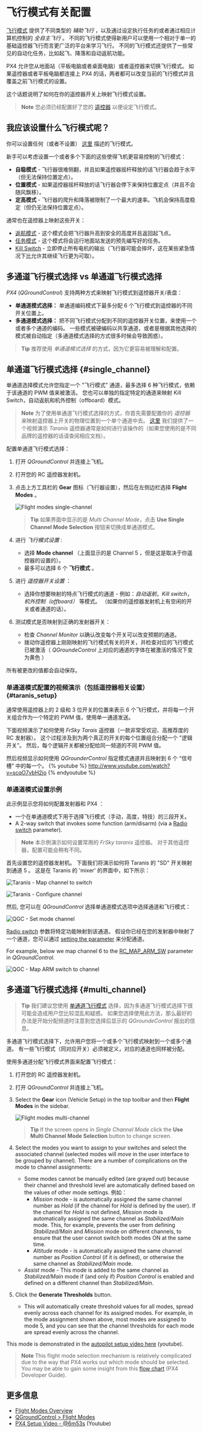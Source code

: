 # 飞行模式有关配置

[飞行模式](../flight_modes/README.md) 提供了不同类型的 *辅助飞行* ，以及通过设定执行任务的或者通过相应计算机控制的 *全自主飞行* 。 不同的飞行模式使得新用户可以使用一个相对于单一的基础遥控器飞行而言更广泛的平台来学习飞行。 不同的飞行模式还提供了一些常见的自动化任务，比如起飞、降落和自动返航功能。

PX4 允许您从地面站（平板电脑或者桌面电脑）或者遥控器来切换飞行模式。 如果遥控器或者平板电脑都连接上 PX4 的话，两者都可以改变当前的飞行模式并且覆盖之前飞行模式的设置。

这个话题说明了如何在你的遥控器开关上映射飞行模式设置。

> **Note** 您必须已经配置好了您的 [遥控器](../config/radio.md) 以便设定飞行模式。

## 我应该设置什么飞行模式呢？

你可以设置任何（或者不设置） [这里](../flight_modes/README.md) 描述的飞行模式。

新手可以考虑设置一个或者多个下面的这些使得飞机更容易控制的飞行模式：

* **自稳模式** - 飞行器很难侧翻，并且如果遥控器摇杆释放的话飞行器会趋于水平（但无法保持位置定点）。
* **位置模式** - 如果遥控器摇杆释放的话飞行器会停下来保持位置定点（并且不会随风飘移）。
* **定高模式** - 飞行器的爬升和降落被限制了一个最大的速率。飞机会保持高度稳定（但仍无法保持位置定点）。

通常也在遥控器上映射这些开关：

* [返航模式](../flight_modes/return.md) - 这个模式会把飞行器升高到安全的高度并且返回起飞点。
* [任务模式](../flight_modes/mission.md) - 这个模式将会运行地面站发送的预先编写好的任务。
* <span id="kill_switch"></span> [Kill Switch](../config/safety.md#kill_switch) - 立即停止所有电机的输出（飞行器可能会摔坏，这在某些紧急情况下比允许其继续飞行更为可取）。

## 多通道飞行模式选择 vs 单通道飞行模式选择

*PX4* (*QGroundControl*) 支持两种方式来映射飞行模式到遥控器开关/表盘：

* **单通道模式选择：** 单通道编码模式下最多分配 6 个飞行模式到遥控器的不同开关位置上。
* **多通道模式选择：** 把不同飞行模式分配到不同的遥控器开关位置，来使用一个或者多个通道的编码。 一些模式被硬编码以共享通道，或者是根据其他选择的模式被自动指定（多通道模式选择的方式很多时候会导致困惑）。 

> **Tip** 推荐使用 *单通道模式选择* 的方式，因为它更容易被理解和配置。

## 单通道飞行模式选择 {#single_channel}

单通道选择模式允许您指定一个 "飞行模式" 通道，最多选择 6 种飞行模式，依赖于该通道的 PWM 值来被激活。 您也可以单独的指定特定的通道来映射 Kill Switch，自动返航和机外控制（offboard）模式。

> **Note** 为了使用单通道飞行模式选择的方式，你首先需要配置你的 *遥控器* 来映射遥控器上开关的物理位置到一个单个通道中去。 [这里](#taranis_setup) 我们提供了一个视频演示 *Taranis* 遥控器通常是如何进行该操作的（如果您使用的是不同品牌的遥控器的话请查阅相应文档）。

配置单通道飞行模式选择：

1. 打开 *QGroundControl* 并连接上飞机。
2. 打开您的 RC 遥控器发射机。
3. 点击上方工具栏的 **Gear** 图标（飞行器设置），然后在左侧边栏选择 **Flight Modes** 。
    
    ![Flight modes single-channel](../../assets/qgc/setup/flight_modes/flight_modes_single_channel.jpg)
    
    > **Tip** 如果界面中显示的是 *Multi Channel Mode*，点击 **Use Single Channel Mode Selection** 按钮来切换成单通道模式。

4. 进行 *飞行模式设置* :
    
    * 选择 **Mode channel** （上面显示的是 Channel 5 ，但是这是取决于你遥控器的设置的）。 
    * 最多可以选择 6 个 **飞行模式** 。
5. 进行 *遥控器开关设置* ： 
    * 选择你想要映射的特点飞行模式的通道 - 例如：*自动返航*，*Kill switch*，*机外控制（offboard）* 等模式。 （如果你的遥控器发射机上有空闲的开关或者通道的话）。
6. 测试模式是否映射到正确的发射器开关： 
    * 检查 *Channel Monitor* 以确认改变每个开关可以改变预期的通道。
    * 拨动你遥控器上刚刚映射的飞行模式有关的开关，并检查对应的飞行模式已被激活（ *QGroundeControl* 上对应的通道的字体在被激活的情况下变为黄色 ）

所有被更改的值都会自动保存。

### 单通道模式配置的视频演示（包括遥控器相关设置） {#taranis_setup}

通常使用遥控器上的 2 级和 3 位开关的位置来表示 6 个飞行模式，并将每一个开关组合作为一个特定的 PWM 值，使用单一通道发送。

下面视频演示了如何使用 *FrSky Tarais* 遥控器（一款非常受欢迎、高推荐度的 RC 发射器）。 这个过程涉及到为两个真正的开关的每个位置组合分配一个 "逻辑开关"。 然后，每个逻辑开关都被分配给同一频道的不同 PWM 值。

然后视频显示如何使用 *QGrounderControl* 指定模式通道并且映射到 6 个 “信号槽” 中的每一个。 {% youtube %} http://www.youtube.com/watch?v=scqO7vbH2jo {% endyoutube %}

### 单通道模式设置示例

此示例显示您将如何配置发射器和 PX4 ：

* 一个在单通道模式下用于选择飞行模式（手动，高度，特技）的三段开关。
* A 2-way switch that invokes some function (arm/disarm) (via a [Radio switch](../advanced_config/parameter_reference.md#radio-switches) parameter).

> **Note** 本示例演示如何设置常用的 *FrSky taranis* 遥控器。 对于其他遥控器，配置可能会稍有不同。

首先设置您的遥控器发射机。 下面我们将演示如何将 Taranis 的 "SD" 开关映射到通道 5 。 这是在 Taranis 的 'mixer' 的界面中，如下所示：

![Taranis - Map channel to switch](../../assets/qgc/setup/flight_modes/single_channel_mode_selection_1.png)

![Taranis - Configure channel](../../assets/qgc/setup/flight_modes/single_channel_mode_selection_2.png)

然后, 您可以在 *QGroundControl* 选择单通道模式选项中选择通道和飞行模式：

![QGC - Set mode channel](../../assets/qgc/setup/flight_modes/single_channel_mode_selection_3.png)

[Radio switch](../advanced_config/parameter_reference.md#radio-switches) 参数将特定功能映射到该通道。 假设你已经在您的发射器中映射了一个通道，您可以通过 [setting the parameter](../advanced_config/parameters.md) 来分配通道。

For example, below we map channel 6 to the [RC_MAP_ARM_SW](../advanced_config/parameter_reference.md#RC_MAP_ARM_SW) parameter in *QGroundControl*.

![QGC - Map ARM switch to channel](../../assets/qgc/setup/flight_modes/single_channel_mode_selection_4.png)

## 多通道飞行模式选择 {#multi_channel}

> **Tip** 我们建议您使用 [单通道飞行模式](#single_channel) 选择，因为多通道飞行模式选择下很可能会造成用户您比较混乱和疑惑。 如果您选择使用此方法，那么最好的办法是开始分配频道时注意到您选择后显示的 *QGroundeControl* 报出的信息。

多通道飞行模式选择下，允许用户您将一个或多个飞行模式映射到一个或多个通道。 有一些飞行模式（同对应开关）必须被定义，对应的通道也同样被分配。

使用多通道分配飞行模式界面来配置飞行模式：

1. 打开您的 RC 遥控器发射机。
2. 打开 *QGroundControl* 并连接上飞机。
3. Select the **Gear** icon (Vehicle Setup) in the top toolbar and then **Flight Modes** in the sidebar.
    
    ![Flight modes multi-channel](../../assets/qgc/setup/flight_modes/flight_modes_multi_channel.jpg)
    
    > **Tip** If the screen opens in *Single Channel Mode* click the **Use Multi Channel Mode Selection** button to change screen.

4. Select the modes you want to assign to your switches and select the associated channel (selected modes will *move* in the user interface to be grouped by channel). There are a number of complications on the mode to channel assignments:
    
    * Some modes cannot be manually edited (are grayed out) because their channel and threshold level are automatically defined based on the values of other mode settings. 例如： 
        * *Mission* mode - is automatically assigned the same channel number as *Hold* (if the channel for *Hold* is defined by the user). If the channel for *Hold* is not defined, *Mission* mode is automatically assigned the same channel as *Stabilized/Main* mode. This, for example, prevents the user from defining *Stabilized/Main* and *Mission* mode on different channels, to ensure that the user cannot switch both modes ON at the same time. 
        * *Altitude* mode - is automatically assigned the same channel number as *Position Control* (if it is defined), or otherwise the same channel as *Stabilized/Main* mode.
    * *Assist* mode - This mode is added to the same channel as *Stabilized/Main* mode if (and only if) *Position Control* is enabled and defined on a different channel than *Stabilized/Main*.
5. Click the **Generate Thresholds** button. 
    * This will automatically create threshold values for all modes, spread evenly across each channel for its assigned modes. For example, in the mode assignment shown above, most modes are assigned to mode 5, and you can see that the channel thresholds for each mode are spread evenly across the channel. 

This mode is demonstrated in the [autopilot setup video here](https://youtu.be/91VGmdSlbo4?t=6m53s) (youtube).

> **Note** This flight mode selection mechanism is relatively complicated due to the way that PX4 works out which mode should be selected. You may be able to gain some insight from this [flow chart](https://dev.px4.io/master/en/concept/flight_modes.html#flight-mode-evaluation-diagram) (PX4 Developer Guide).

## 更多信息

* [Flight Modes Overview](../flight_modes/README.md)
* [QGroundControl > Flight Modes](https://docs.qgroundcontrol.com/en/SetupView/FlightModes.html#px4-pro-flight-mode-setup)
* [PX4 Setup Video - @6m53s](https://youtu.be/91VGmdSlbo4?t=6m53s) (Youtube)